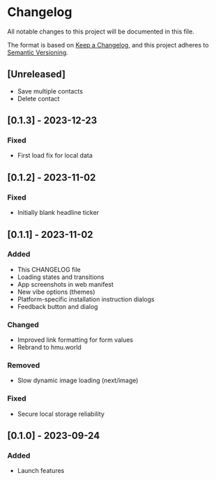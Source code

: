 # Changelog

All notable changes to this project will be documented in this file.

The format is based on [Keep a Changelog](https://keepachangelog.com/en/1.0.0/),
and this project adheres to [Semantic Versioning](https://semver.org/spec/v2.0.0.html).

## [Unreleased]

- Save multiple contacts
- Delete contact

## [0.1.3] - 2023-12-23

### Fixed

- First load fix for local data

## [0.1.2] - 2023-11-02

### Fixed

- Initially blank headline ticker

## [0.1.1] - 2023-11-02

### Added

- This CHANGELOG file
- Loading states and transitions
- App screenshots in web manifest
- New vibe options (themes)
- Platform-specific installation instruction dialogs
- Feedback button and dialog

### Changed

- Improved link formatting for form values
- Rebrand to hmu.world

### Removed

- Slow dynamic image loading (next/image)

### Fixed

- Secure local storage reliability


## [0.1.0] - 2023-09-24

### Added

- Launch features